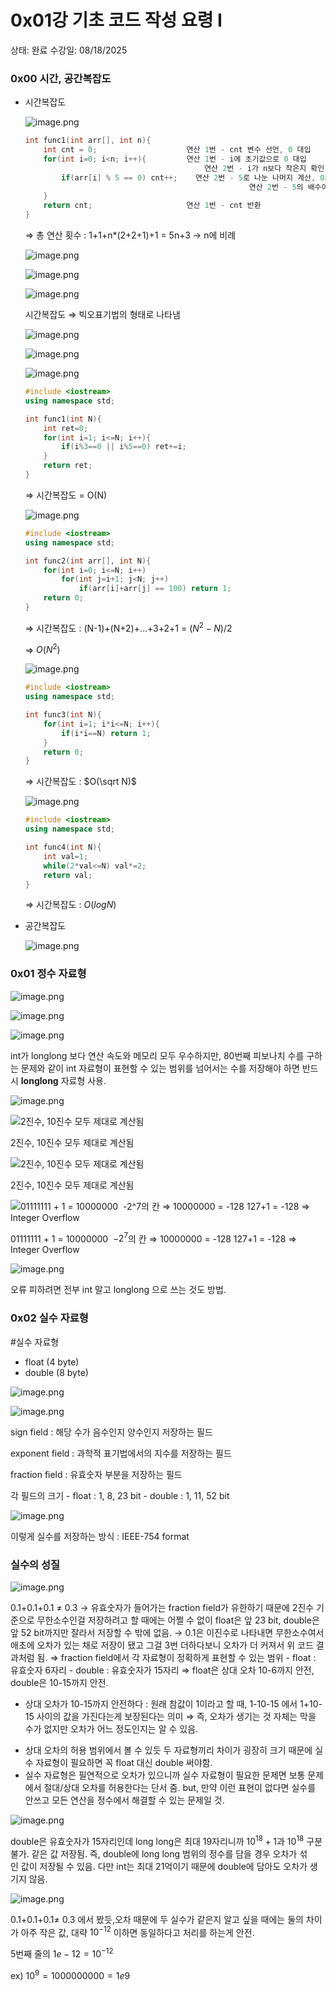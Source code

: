 # 0x01강 기초 코드 작성 요령 Ⅰ

상태: 완료
수강일: 08/18/2025

### 0x00 시간, 공간복잡도

- 시간복잡도
    
    ![image.png](lecture%2001/image.png)
    
    ```cpp
    int func1(int arr[], int n){
    	int cnt = 0;                    연산 1번 - cnt 변수 선언, 0 대입
    	for(int i=0; i<n; i++){         연산 1번 - i에 초기값으로 0 대입
    			                            연산 2번 - i가 n보다 작은지 확인, 작은 경우 1 증가	        
    		if(arr[i] % 5 == 0) cnt++;    연산 2번 - 5로 나눈 나머지 계산, 0과 일치하는지 확인
    								                  연산 2번 - 5의 배수이면 cnt 1 증가
    	} 
    	return cnt;                     연산 1번 - cnt 반환                     
    }
    ```
    
    ⇒ 총 연산 횟수 : 1+1+n*(2+2+1)+1 = 5n+3 → n에 비례
    
    ![image.png](lecture%2001/image%201.png)
    
    ![image.png](lecture%2001/image%202.png)
    
    ![image.png](lecture%2001/image%203.png)
    
    시간복잡도 ⇒ 빅오표기법의 형태로 나타냄
    
    ![image.png](lecture%2001/image%204.png)
    
    ![image.png](lecture%2001/image%205.png)
    
    ![image.png](lecture%2001/image%206.png)
    
    ```cpp
    #include <iostream>
    using namespace std;
    
    int func1(int N){
    	int ret=0;
    	for(int i=1; i<=N; i++){
    		if(i%3==0 || i%5==0) ret+=i;
    	}
    	return ret;
    }	
    ```
    
    ⇒ 시간복잡도 = O(N)
    
    ![image.png](lecture%2001/image%207.png)
    
    ```cpp
    #include <iostream>
    using namespace std;
    
    int func2(int arr[], int N){
    	for(int i=0; i<=N; i++)
    		for(int j=i+1; j<N; j++)
    			if(arr[i]+arr[j] == 100) return 1;
    	return 0;
    }	
    ```
    
    ⇒ 시간복잡도 : (N-1)+(N+2)+…+3+2+1 = $(N^2-N)/2$
    
    ⇒ $O(N^2)$
    
    ![image.png](lecture%2001/image%208.png)
    
    ```cpp
    #include <iostream>
    using namespace std;
    
    int func3(int N){
    	for(int i=1; i*i<=N; i++){
    		if(i*i==N) return 1;
    	}
    	return 0;
    }	
    ```
    
    ⇒ 시간복잡도 : $O(\sqrt N)$
    
    ![image.png](lecture%2001/image%209.png)
    
    ```cpp
    #include <iostream>
    using namespace std;
    
    int func4(int N){
    	int val=1;
    	while(2*val<=N) val*=2;
    	return val;
    }	
    ```
    
    ⇒ 시간복잡도 : $O(log N)$
    
- 공간복잡도
    
    ![image.png](lecture%2001/image%2010.png)
    

### 0x01 정수 자료형

![image.png](lecture%2001/image%2011.png)

![image.png](lecture%2001/image%2012.png)

![image.png](lecture%2001/image%2013.png)

int가 longlong 보다 연산 속도와 메모리 모두 우수하지만, 80번째 피보나치 수를 구하는 문제와 같이 int 자료형이 표현할 수 있는 범위를 넘어서는 수를 저장해야 하면 반드시 **longlong** 자료형 사용. 

![image.png](lecture%2001/image%2014.png)

![2진수, 10진수 모두 제대로 계산됨](lecture%2001/image%2015.png)

2진수, 10진수 모두 제대로 계산됨

![2진수, 10진수 모두 제대로 계산됨](lecture%2001/image%2016.png)

2진수, 10진수 모두 제대로 계산됨

![01111111 + 1 = 10000000
 $-2^7$의 칸 ⇒ 10000000 = -128 
127+1 = -128 ⇒ Integer Overflow](lecture%2001/image%2017.png)

01111111 + 1 = 10000000
 $-2^7$의 칸 ⇒ 10000000 = -128 
127+1 = -128 ⇒ Integer Overflow

![image.png](lecture%2001/image%2018.png)

오류 피하려면 전부 int 말고 longlong 으로 쓰는 것도 방법.

### 0x02 실수 자료형

#실수 자료형
- float (4 byte)
- double (8 byte)

![image.png](lecture%2001/image%2019.png)

![image.png](lecture%2001/image%2020.png)

sign field : 해당 수가 음수인지 양수인지 저장하는 필드

exponent field : 과학적 표기법에서의 지수를 저장하는 필드

fraction field : 유효숫자 부분을 저장하는 필드

각 필드의 크기 - float : 1, 8, 23 bit
                          - double : 1, 11, 52 bit

![image.png](lecture%2001/image%2021.png)

이렇게 실수를 저장하는 방식 : IEEE-754 format

### 실수의 성질

![image.png](lecture%2001/image%2022.png)

0.1+0.1+0.1 ≠ 0.3
→ 유효숫자가 들어가는 fraction field가 유한하기 때문에 2진수 기준으로 무한소수인걸 저장하려고 할 때에는 어쩔 수 없이 float은 앞 23 bit, double은 앞 52 bit까지만 잘라서 저장할 수 밖에 없음.
→ 0.1은 이진수로 나타내면 무한소수여서 애초에 오차가 있는 채로 저장이 됐고 그걸 3번 더하다보니 오차가 더 커져서 위 코드 결과처럼 됨.
⇒ fraction field에서 각 자료형이 정확하게 표현할 수 있는 범위
     - float : 유효숫자 6자리
     - double : 유효숫자가 15자리
     ⇒ float은 상대 오차 10-6까지 안전, double은 10-15까지 안전.
* 상대 오차가 10-15까지 안전하다 : 원래 참값이 1이라고 할 때, 1-10-15 에서 1+10-15 사이의 값을 가진다는게 보장된다는 의미
⇒ 즉, 오차가 생기는 것 자체는 막을 수가 없지만 오차가 어느 정도인지는 알 수 있음.

- 상대 오차의 허용 범위에서 볼 수 있듯 두 자료형끼리 차이가 굉장히 크기 때문에 실수 자료형이 필요하면 꼭 float 대신 double 써야함.
- 실수 자료형은 필연적으로 오차가 있으니까 실수 자료형이 필요한 문제면 보통 문제에서 절대/상대 오차를 허용한다는 단서 줌. but, 만약 이런 표현이 없다면 실수를 안쓰고 모든 연산을 정수에서 해결할 수 있는 문제일 것.

![image.png](lecture%2001/image%2023.png)

double은 유효숫자가 15자리인데 long long은 최대 19자리니까 $10^{18}+1$과 $10^{18}$ 구분 불가. 같은 값 저장됨. 
즉, double에 long long 범위의 정수를 담을 경우 오차가 섞인 값이 저장될 수 있음. 다만 int는 최대 21억이기 때문에 double에 담아도 오차가 생기지 않음. 

![image.png](lecture%2001/image%2024.png)

0.1+0.1+0.1≠ 0.3 에서 봤듯,오차 때문에 두 실수가 같은지 알고 싶을 때에는 둘의 차이가 아주 작은 값, 대략 $10^{-12}$ 이하면 동일하다고 처리를 하는게 안전.

5번째 줄의 $1e-12=10^{-12}$

ex) $10^9=1000000000=1e9$